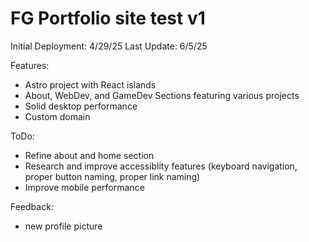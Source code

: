# FG Portfolio site test v1

Initial Deployment: 4/29/25
Last Update: 6/5/25

Features:
- Astro project with React islands
- About, WebDev, and GameDev Sections featuring various projects
- Solid desktop performance
- Custom domain

ToDo:
- Refine about and home section
- Research and improve accessiblity features (keyboard navigation, proper button naming, proper link naming)
- Improve mobile performance

Feedback:
- new profile picture